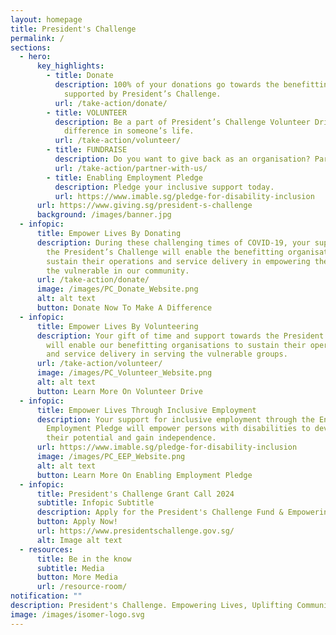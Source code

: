 ```yaml
---
layout: homepage
title: President's Challenge
permalink: /
sections:
  - hero:
      key_highlights:
        - title: Donate
          description: 100% of your donations go towards the benefitting organisations
            supported by President’s Challenge.
          url: /take-action/donate/
        - title: VOLUNTEER
          description: Be a part of President’s Challenge Volunteer Drive and make a
            difference in someone’s life.
          url: /take-action/volunteer/
        - title: FUNDRAISE
          description: Do you want to give back as an organisation? Partner with us.
          url: /take-action/partner-with-us/
        - title: Enabling Employment Pledge
          description: Pledge your inclusive support today.
          url: https://www.imable.sg/pledge-for-disability-inclusion
      url: https://www.giving.sg/president-s-challenge
      background: /images/banner.jpg
  - infopic:
      title: Empower Lives By Donating
      description: During these challenging times of COVID-19, your support towards
        the President’s Challenge will enable the benefitting organisations to
        sustain their operations and service delivery in empowering the lives of
        the vulnerable in our community.
      url: /take-action/donate/
      image: /images/PC_Donate_Website.png
      alt: alt text
      button: Donate Now To Make A Difference
  - infopic:
      title: Empower Lives By Volunteering
      description: Your gift of time and support towards the President’s Challenge
        will enable our benefitting organisations to sustain their operations
        and service delivery in serving the vulnerable groups.
      url: /take-action/volunteer/
      image: /images/PC_Volunteer_Website.png
      alt: alt text
      button: Learn More On Volunteer Drive
  - infopic:
      title: Empower Lives Through Inclusive Employment
      description: Your support for inclusive employment through the Enabling
        Employment Pledge will empower persons with disabilities to develop
        their potential and gain independence.
      url: https://www.imable.sg/pledge-for-disability-inclusion
      image: /images/PC_EEP_Website.png
      alt: alt text
      button: Learn More On Enabling Employment Pledge
  - infopic:
      title: President's Challenge Grant Call 2024
      subtitle: Infopic Subtitle
      description: Apply for the President's Challenge Fund & Empowering for Life Fund now.
      button: Apply Now!
      url: https://www.presidentschallenge.gov.sg/
      alt: Image alt text
  - resources:
      title: Be in the know
      subtitle: Media
      button: More Media
      url: /resource-room/
notification: ""
description: President's Challenge. Empowering Lives, Uplifting Communities.
image: /images/isomer-logo.svg
---
```

